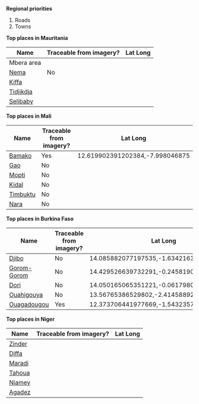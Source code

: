 **Regional priorities**  
1. Roads  
2. Towns  

**Top places in Mauritania**  

**Name** | **Traceable from imagery?** | **Lat Long** 
--- | --- | ---
Mbera area    |
[Nema](http://smit1678.github.com/compare-map/#16.634218156697948,-7.2894287109375,10)           | No | 
[Kiffa](http://smit1678.github.com/compare-map/#16.5684158228002,-11.3323974609375,10)           | | 
[Tidjikdja](http://smit1678.github.com/compare-map/#18.458116799979834,-11.479339599609375,10)   | |
[Selibaby](http://smit1678.github.com/compare-map/#15.177849598960828,-12.231903076171875,11)    | |

**Top places in Mali**  

**Name** | **Traceable from imagery?** | **Lat Long** 
--- | --- | ---
[Bamako](http://smit1678.github.com/compare-map/#12.619902391202384,-7.998046875,11)             |Yes |12.619902391202384,-7.998046875
[Gao](http://smit1678.github.com/compare-map/#16.26296475168935,-0.05218505859375,12)           |No |
[Mopti](http://smit1678.github.com/compare-map/#14.499256024226487,-4.219951629638672,13)       |No | 
[Kidal](http://smit1678.github.com/compare-map/#18.43450478075634,1.410369873046875,12)         |No |
[Timbuktu](http://smit1678.github.com/compare-map/#16.71282233768074,-3.01025390625,11)         |No |
[Nara](http://smit1678.github.com/compare-map/#15.204190033570118,-7.2784423828125,12)          |No |

**Top places in Burkina Faso**  

**Name** | **Traceable from imagery?** | **Lat Long** 
--- | --- | --- 
[Djibo](http://smit1678.github.com/compare-map/#14.085882077197535,-1.63421630859375,13)         | No | 14.085882077197535,-1.63421630859375,13 
[Gorom-Gorom](http://smit1678.github.com/compare-map/#14.429526639732291,-0.245819091796875,12)  | No | 14.429526639732291,-0.245819091796875,12 
[Dori](http://smit1678.github.com/compare-map/#14.050165065351221,-0.061798095703125,12)         | No | 14.050165065351221,-0.061798095703125,12 
[Ouahigouya](http://smit1678.github.com/compare-map/#13.56765386529802,-2.4145889282226562,13)   | No | 13.56765386529802,-2.4145889282226562,13 
[Ouagadougou](http://smit1678.github.com/compare-map/#12.373706441977669,-1.5432357788085938,12) | Yes |  12.373706441977669,-1.5432357788085938,12  

**Top places in Niger** 
   
**Name** | **Traceable from imagery?** | **Lat Long** 
--- | --- | --- 
[Zinder](http://smit1678.github.com/compare-map/#13.792905546782213,8.945960998535156,12)  | |
[Diffa](http://smit1678.github.com/compare-map/#13.334588374829778,12.612133026123047,13)  | |
[Maradi](http://smit1678.github.com/compare-map/#13.53886688689105,7.1006011962890625,11)  | |
[Tahoua](http://smit1678.github.com/compare-map/#14.875944073464613,5.273094177246094,12)  | |
[Niamey](http://smit1678.github.com/compare-map/#13.521676479105523,2.110748291015625,12)  | |
[Agadez](http://smit1678.github.com/compare-map/#16.94302128350981,7.936592102050781,12)   | |